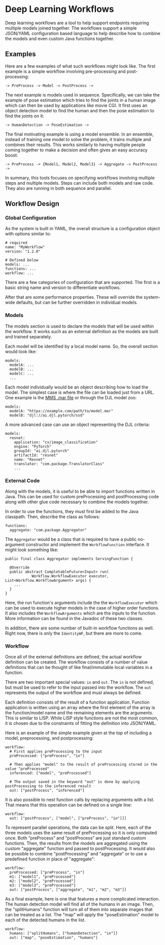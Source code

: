 # Deep Learning Workflows

Deep learning workflows are a tool to help support endpoints requiring multiple models joined together. The workflows support a simple JSON/YAML configuration based language to help describe how to combine the models and even custom Java functions together.

## Examples

Here are a few examples of what such workflows might look like. The first example is a simple workflow involving pre-processing and post-processing:


```
-> PreProcess -> Model -> PostProcess ->
```


The next example is models used in sequence. Specifically, we can take the example of pose estimation which tries to find the joints in a human image which can then be used by applications like movie CGI. It first uses an object detection model to find the human and then the pose estimation to find the joints on it:


```
-> HumanDetection -> PoseEstimation ->
```


The final motivating example is using a model ensemble. In an ensemble, instead of training one model to solve the problem, it trains multiple and combines their results. This works similarly to having multiple people coming together to make a decision and often gives an easy accuracy boost:


```
-> PreProcess -> {Model1, Model2, Model3} -> Aggregate -> PostProcess ->
```


In summary, this tools focuses on specifying workflows involving multiple steps and multiple models. Steps can include both models and raw code. They also are running in both sequence and parallel.


## Workflow Design

### Global Configuration

As the system is built in YAML, the overall structure is a configuration object with options similar to:

```
# required
name: "MyWorkflow"
version: "1.2.0"

# Defined below
models: ...
functions: ...
workflow: ...
```

There are a few categories of configuration that are supported. The first is a basic string name and version to differentiate workflows.

After that are some performance properties. These will override the system-wide defaults, but can be further overridden in individual models.


### Models

The models section is used to declare the models that will be used within the workflow. It works such as an external definition as the models are built and trained separately.

Each model will be identified by a local model name. So, the overall section would look like:


```
models:
  modelA: ...
  modelB: ...
  modelC: ...
  ...
```


Each model individually would be an object describing how to load the model. The simplest case is where the file can be loaded just from a URL. One example is the [MMS .mar file](https://github.com/awslabs/multi-model-server) or through the DJL model zoo:


```
models:
  modelA: "https://example.com/path/to/model.mar"
  modelB: "djl://ai.djl.pytorch/ssd"
```


A more advanced case can use an object representing the DJL criteria:


```
models:
  resnet:
    application: "cv/image_classification"
    engine: "PyTorch"
    groupId: "ai.djl.pytorch"
    artifactId: "resnet"
    name: "Resnet"
    translator: "com.package.TranslatorClass"
    ...
```



### External Code

Along with the models, it is useful to be able to import functions written in Java. This can be used for custom preProcessing and postProcessing code along with other glue code necessary to combine the models together.

In order to use the functions, they must first be added to the Java classpath. Then, describe the class as follows:


```
functions:
  aggregate: "com.package.Aggregator"
```


The `Aggregator` would be a class that is required to have a public no-argument constructor and implement the `WorkflowFunction` interface. It might look something like:


```
public final class Aggregator implements ServingFunction {

  @Override
  public abstract CompletableFuture<Input> run(
            Workflow.WorkflowExecutor executor, List<Workflow.WorkflowArgument> args) {
    ...
  }
}
```


Here, the run function's arguments include the the `WorkflowExecutor` which can be used to execute higher models in the case of higher order functions. It also includes the `WorkflowArguments` which are the inputs to the function. More information can be found in the Javadoc of these two classes.

In addition, there are some number of built-in workflow functions as well. Right now, there is only the `IdentityWF`, but there are more to come.


### Workflow

Once all of the external definitions are defined, the actual workflow definition can be created. The workflow consists of a number of value definitions that can be thought of like final/immutable local variables in a function.

There are two important special values: `in` and `out`. The `in` is not defined, but must be used to refer to the input passed into the workflow. The `out` represents the output of the workflow and must always be defined.

Each definition consists of the result of a function application. Function application is written using an array where the first element of the array is the function/model name and the remaining elements are the arguments. This is similar to LISP. While LISP style functions are not the most common, it is chosen due to the constraints of fitting the definition into JSON/YAML.

Here is an example of the simple example given at the top of including a model, preprocessing, and postprocessing:


```
workflow:
  # First applies preProcessing to the input
  preProcessed: ["preProcess", "in"]
  
  # Then applies "model" to the result of preProcessing stored in the value "preProcessed"
  inferenced: ["model", "preProcessed"]
  
  # The output saved in the keyword "out" is done by applying postProcessing to the inferenced result
  out: ["postProcess", "inferenced"]
```


It is also possible to nest function calls by replacing arguments with a list. That means that this operation can be defined on a single line:


```
workflow:
  out: ["postProcess", ["model", ["preProcess", "in"]]]
```


To represent parallel operations, the data can be split. Here, each of the three models uses the same result of preProcessing so it is only computed once. Both “preProcess” and “postProcess” are just standard custom functions. Then, the results from the models are aggregated using the custom "aggregate" function and passed to postProcessing. It would also be possible to combine "postProcessing" and "aggregate" or to use a predefined function in place of "aggregate":


```
workflow:
  preProcessed: ["preProcess", "in"]
  m1: ["model1", "preProcessed"]
  m2: ["model2", "preProcessed"]
  m3: ["model3", "preProcessed"]
  out: ["postProcess", ["aggregate", "m1", "m2", "m3"]]
```


As a final example, here is one that features a more complicated interaction. The human detection model will find all of the humans in an image. Then, the "splitHumans" function will turn all of them into separate images that can be treated as a list. The "map" will apply the "poseEstimation" model to each of the detected humans in the list.


```
workflow:
  humans: ["splitHumans", ["humanDetection", "in"]]
  out: ["map", "poseEstimation", "humans"]
```
